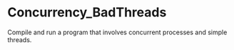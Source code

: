 # Concurrency_BadThreads
Compile and run a program that involves concurrent processes and simple threads. 
